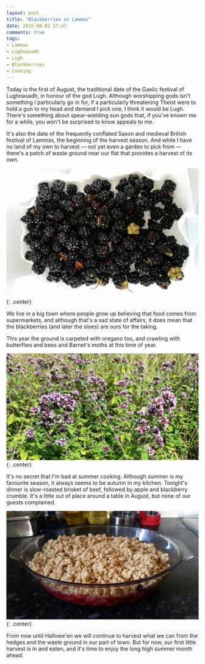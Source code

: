 ```yaml
---
layout: post
title: "Blackberries on Lammas"
date: 2015-08-01 17:47
comments: true
tags:
- Lammas
- Lughnasadh
- Lugh
- Blackberries
- Cooking
---
```


Today is the first of August, the traditional date of the Gaelic festival of Lughnasadh, in honour of the god Lugh. Although worshipping gods isn't something I particularly go in for, if a particularly threatening Theist were to hold a gun to my head and demand I pick one, I think it would be Lugh. There's something about spear-wielding sun gods that, if you've known me for a while, you won't be surprised to know appeals to me.

It's also the date of the frequently conflated Saxon and medieval British festival of Lammas, the beginning of the harvest season. And while I have no land of my own to harvest &mdash; not yet even a garden to pick from &mdash; there's a patch of waste ground near our flat that provides a harvest of its own.

![Blackberries](/img/blog/2015/blackberries.jpg){: .center}

We live in a big town where people grow up believing that food comes from supermarkets, and although that's a sad state of affairs, it does mean that the blackberries (and later the sloes) are ours for the taking.

This year the ground is carpeted with oregano too, and crawling with butterflies and bees and Barnet's moths at this time of year.

![Oregano plant](/img/blog/2015/oregano.jpg){: .center}

It's no secret that I'm bad at summer cooking. Although summer is my favourite season, it always seems to be autumn in my kitchen. Tonight's dinner is slow-roasted brisket of beef, followed by apple and blackberry crumble. It's a little out of place around a table in August, but none of our guests complained.

![Apple and Blackberry Crumble](/img/blog/2015/crumble.jpg){: .center}

From now until Hallowe'en we will continue to harvest what we can from the hedges and the waste ground in our part of town. But for now, our first little harvest is in and eaten, and it's time to enjoy the long high summer month ahead.
